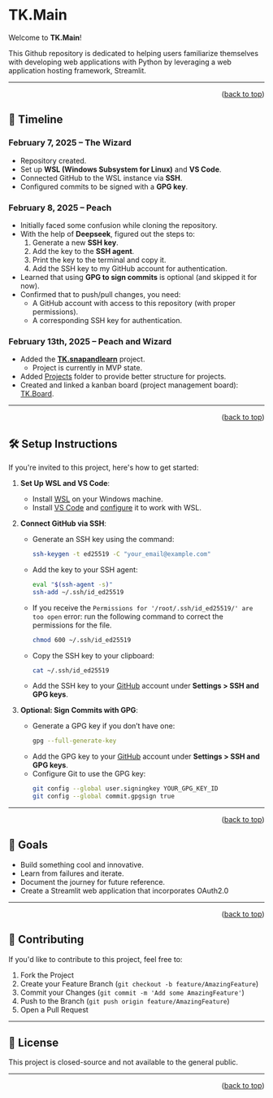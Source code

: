 <!--
README.md file intended to outline scope of the projects being
worked on as well as to serve as a changelog... for now.
-->

<a id="readme-top"></a>

# TK.Main

Welcome to **TK.Main**!

This Github repository is dedicated to helping users familiarize themselves with developing web applications with Python by leveraging a web application hosting framework, Streamlit.

---
<p align="right">(<a href="#readme-top">back to top</a>)</p>

## 📅 Timeline

### **February 7, 2025 – The Wizard**
- Repository created.
- Set up **WSL (Windows Subsystem for Linux)** and **VS Code**.
- Connected GitHub to the WSL instance via **SSH**.
- Configured commits to be signed with a **GPG key**.

### **February 8, 2025 – Peach**
- Initially faced some confusion while cloning the repository.
- With the help of **Deepseek**, figured out the steps to:
  1. Generate a new **SSH key**.
  2. Add the key to the **SSH agent**.
  3. Print the key to the terminal and copy it.
  4. Add the SSH key to my GitHub account for authentication.
- Learned that using **GPG to sign commits** is optional (and skipped it for now).
- Confirmed that to push/pull changes, you need:
  - A GitHub account with access to this repository (with proper permissions).
  - A corresponding SSH key for authentication.

### **February 13th, 2025 – Peach and Wizard**
- Added the [**TK.snapandlearn**](/Projects/TK.snapandlearn/) project.
  - Project is currently in MVP state.
- Added [Projects](/Projects/) folder to provide better structure for projects.
- Created and linked a kanban board (project management board): [TK.Board](https://github.com/users/JustKeagsTheWizard/projects/2).

---
<p align="right">(<a href="#readme-top">back to top</a>)</p>

## 🛠️ Setup Instructions

If you're invited to this project, here's how to get started:

1. **Set Up WSL and VS Code**:
   - Install [WSL](https://learn.microsoft.com/en-us/windows/wsl/install) on your Windows machine.
   - Install [VS Code](https://code.visualstudio.com/) and [configure](https://code.visualstudio.com/blogs/2019/09/03/wsl2) it to work with WSL.

2. **Connect GitHub via SSH**:
   - Generate an SSH key using the command:
     ```sh
     ssh-keygen -t ed25519 -C "your_email@example.com"
     ```
   - Add the key to your SSH agent:
     ```sh
     eval "$(ssh-agent -s)"
     ssh-add ~/.ssh/id_ed25519
     ```
    - If you receive the `Permissions for '/root/.ssh/id_ed25519/' are too open` error: run the following command to correct the permissions for the file.
      ```sh
      chmod 600 ~/.ssh/id_ed25519
      ```
   - Copy the SSH key to your clipboard:
     ```sh
     cat ~/.ssh/id_ed25519
     ```
   - Add the SSH key to your [GitHub](https://github.com/settings/keys) account under **Settings > SSH and GPG keys**.

3. **Optional: Sign Commits with GPG**:
   - Generate a GPG key if you don’t have one:
     ```sh
     gpg --full-generate-key
     ```
   - Add the GPG key to your [GitHub](https://github.com/settings/keys) account under **Settings > SSH and GPG keys**.
   - Configure Git to use the GPG key:
     ```sh
     git config --global user.signingkey YOUR_GPG_KEY_ID
     git config --global commit.gpgsign true
     ```

---

<p align="right">(<a href="#readme-top">back to top</a>)</p>

## 🚀 Goals

- Build something cool and innovative.
- Learn from failures and iterate.
- Document the journey for future reference.
- Create a Streamlit web application that incorporates OAuth2.0

---

<p align="right">(<a href="#readme-top">back to top</a>)</p>

## 🤝 Contributing

If you'd like to contribute to this project, feel free to:
1. Fork the Project
2. Create your Feature Branch (`git checkout -b feature/AmazingFeature`)
3. Commit your Changes (`git commit -m 'Add some AmazingFeature'`)
4. Push to the Branch (`git push origin feature/AmazingFeature`)
5. Open a Pull Request

---

## 📜 License

This project is closed-source and not available to the general public.

---
<p align="right">(<a href="#readme-top">back to top</a>)</p>